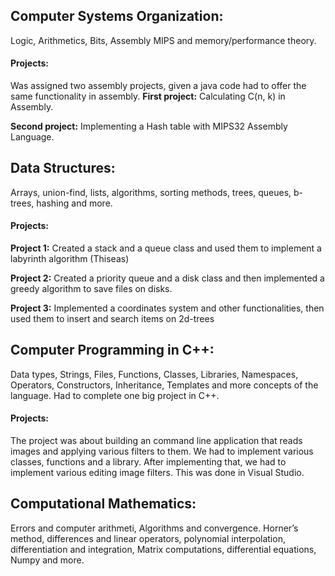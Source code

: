 ## Computer Systems Organization: 
Logic, Arithmetics, Bits, Assembly MIPS and memory/performance theory. 
#### Projects: 
Was assigned two assembly projects, given a java code had to offer the same functionality in assembly.
**First project:** Calculating C(n, k) in Assembly.

**Second project:** Implementing a Hash table with MIPS32 Assembly Language.

## Data Structures: 
Arrays, union-find, lists, algorithms, sorting methods, trees, queues, b-trees, hashing and more. 
#### Projects: 
**Project 1:** Created a stack and a queue class and used them to implement a labyrinth algorithm (Thiseas)

**Project 2:** Created a priority queue and a disk class and then implemented a greedy algorithm to save files on disks.

**Project 3:** Implemented a coordinates system and other functionalities, then used them to insert and search items on 2d-trees

## Computer Programming in C++: 
Data types, Strings, Files, Functions, Classes, Libraries, Namespaces, Operators, Constructors, Inheritance, Templates and more concepts of the language. Had to complete one big project in C++. 
#### Projects:
The project was about building an command line application that reads images and applying various filters to them. We had to implement various classes, functions and a library. After implementing that, we had to implement various editing image filters. This was done in Visual Studio.

## Computational Mathematics: 
Errors and computer arithmeti, Algorithms and convergence. Horner’s method, differences and linear operators, polynomial interpolation, differentiation and integration, Matrix computations, differential equations, Numpy and more.


